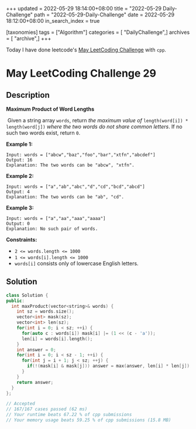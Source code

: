 +++
updated = 2022-05-29 18:14:00+08:00
title = "2022-05-29 Daily-Challenge"
path = "2022-05-29-Daily-Challenge"
date = 2022-05-29 18:12:00+08:00
in_search_index = true

[taxonomies]
tags = ["Algorithm"]
categories = [ "DailyChallenge",]
archives = [ "archive",]
+++

Today I have done leetcode's [May LeetCoding Challenge](https://leetcode.com/problems/maximum-product-of-word-lengths/) with `cpp`.

<!-- more -->

# May LeetCoding Challenge 29

## Description

**Maximum Product of Word Lengths**

​	Given a string array `words`, return *the maximum value of* `length(word[i]) * length(word[j])` *where the two words do not share common letters*. If no such two words exist, return `0`.

 

**Example 1:**

```
Input: words = ["abcw","baz","foo","bar","xtfn","abcdef"]
Output: 16
Explanation: The two words can be "abcw", "xtfn".
```

**Example 2:**

```
Input: words = ["a","ab","abc","d","cd","bcd","abcd"]
Output: 4
Explanation: The two words can be "ab", "cd".
```

**Example 3:**

```
Input: words = ["a","aa","aaa","aaaa"]
Output: 0
Explanation: No such pair of words.
```

 

**Constraints:**

- `2 <= words.length <= 1000`
- `1 <= words[i].length <= 1000`
- `words[i]` consists only of lowercase English letters.

## Solution

``` cpp
class Solution {
public:
  int maxProduct(vector<string>& words) {
    int sz = words.size();
    vector<int> mask(sz);
    vector<int> len(sz);
    for(int i = 0; i < sz; ++i) {
      for(auto c : words[i]) mask[i] |= (1 << (c - 'a'));
      len[i] = words[i].length();
    }
    int answer = 0;
    for(int i = 0; i < sz - 1; ++i) {
      for(int j = i + 1; j < sz; ++j) {
        if(!(mask[i] & mask[j])) answer = max(answer, len[i] * len[j]);
      }
    }
    return answer;
  }
};

// Accepted
// 167/167 cases passed (62 ms)
// Your runtime beats 67.22 % of cpp submissions
// Your memory usage beats 59.25 % of cpp submissions (15.8 MB)
```
